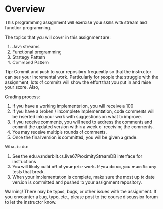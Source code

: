 # Overview

This programming assignment will exercise your skills with stream and
function programming.

The topics that you will cover in this assignment are:

  1. Java streams
  2. Functional programming
  3. Strategy Pattern
  4. Command Pattern
  

Tip: Commit and push to your repository frequently so that the instructor
can see your incremental work. Particularly for people that struggle 
with the assignment, lots of commits will show the effort that you put
in and raise your score. Also, 

Grading process:
   1. If you have a working implementation, you will receive a 100
   2. If you have a broken / incomplete implementation, code comments will
      be inserted into your work with suggestions on what to improve.
   3. If you receive comments, you will need to address the comments
      and commit the updated version within a week of receiving the
      comments.
   4. You may receive multiple rounds of comments.
   5. Once the final version is committed, you will be given a grade.
   
What to do:
   1. See the edu.vanderbilt.cs.live67ProximityStreamDB interface for instructions
   2. You will likely build off of your prior work. If you do so,
      you must fix any tests that break.
   3. When your implementation is complete, make sure the most up
      to date version is committed and pushed to your assignment
      repository.
      
Warning! There may be typos, bugs, or other issues with the assignment.
If you encounter a bug, typo, etc., please post to the course discussion
forum to let the instructor know.
